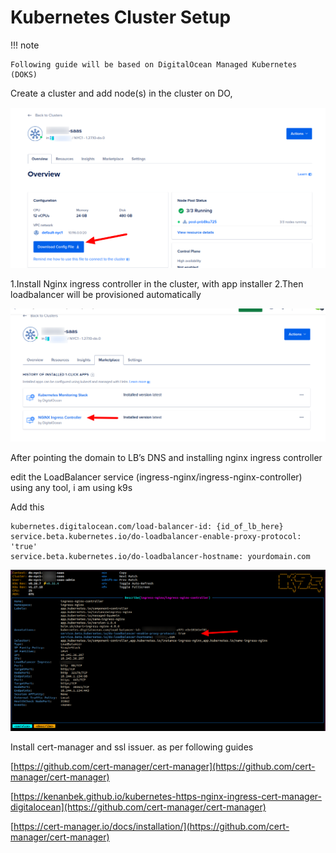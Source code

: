 # Kubernetes Cluster Setup


!!! note

    Following guide will be based on DigitalOcean Managed Kubernetes (DOKS) 


Create a cluster and add node(s) in the cluster on DO,

![Setup and Download Config File](img/k0.png)


1.Install Nginx ingress controller in the cluster, with app installer
2.Then loadbalancer will be provisioned automatically

![Nginx Ingress Controller](img/k1.png)


After pointing the domain to LB’s DNS and installing nginx ingress controller

edit the LoadBalancer service (ingress-nginx/ingress-nginx-controller) using any tool, i am using k9s

Add this

    kubernetes.digitalocean.com/load-balancer-id: {id_of_lb_here}
    service.beta.kubernetes.io/do-loadbalancer-enable-proxy-protocol: 'true'
    service.beta.kubernetes.io/do-loadbalancer-hostname: yourdomain.com 
 

![Nginx Ingress Controller Service](img/k2.png)



Install cert-manager and ssl issuer. as per following guides


[https://github.com/cert-manager/cert-manager](https://github.com/cert-manager/cert-manager)

[https://kenanbek.github.io/kubernetes-https-nginx-ingress-cert-manager-digitalocean](https://github.com/cert-manager/cert-manager)

[https://cert-manager.io/docs/installation/](https://github.com/cert-manager/cert-manager)
